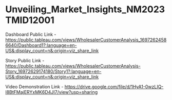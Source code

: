 # Unveiling_Market_Insights_NM2023TMID12001


Dashboard Public Link - https://public.tableau.com/views/WholesalerCustomerAnalysis_16972624586640/Dashboard1?:language=en-US&:display_count=n&:origin=viz_share_link

Story Public Link - https://public.tableau.com/views/WholesalerCustomerAnalysis-Story_16972629174180/Story1?:language=en-US&:display_count=n&:origin=viz_share_link

Video Demonstration Link - https://drive.google.com/file/d/1HyA1-0wzLIQ-l8BtFMajERYxMK6D4JI7/view?usp=sharing
